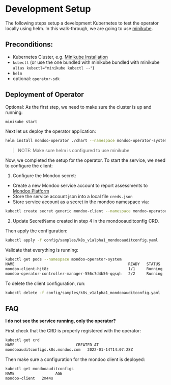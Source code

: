 # Development Setup

The following steps setup a development Kubernetes to test the operator locally using helm. In this walk-through, we are going to use [minikube](https://minikube.sigs.k8s.io/docs/).

## Preconditions:

- Kubernetes Cluster, e.g. [Minikube Installation](https://minikube.sigs.k8s.io/docs/start/)
- `kubectl` (or use the one bundled with minikube bundled with minikube `alias kubectl="minikube kubectl --"`)
- `helm`
- optional: `operator-sdk`

## Deployment of Operator

Optional: As the first step, we need to make sure the cluster is up and running:

```bash
minikube start
```

Next let us deploy the operator application:

```bash
helm install mondoo-operator ./chart --namespace mondoo-operator-system --create-namespace
```

> NOTE: Make sure helm is configured to use minikube

Now, we completed the setup for the operator. To start the service, we need to configure the client:

1. Configure the Mondoo secret:

- Create a new Mondoo service account to report assessments to [Mondoo Platform](https://mondoo.com/docs/platform/service_accounts)
- Store the service account json into a local file `creds.json`
- Store service account as a secret in the mondoo namespace via:

```bash
kubectl create secret generic mondoo-client --namespace mondoo-operator-system --from-file=config=creds.json
```

2. Update SecretName created in step 4 in the mondooauditconfig CRD.

Then apply the configuration:

```bash
kubectl apply -f config/samples/k8s_v1alpha1_mondooauditconfig.yaml
```

Validate that everything is running:

```bash
kubectl get pods --namespace mondoo-operator-system
NAME                                                  READY   STATUS    RESTARTS   AGE
mondoo-client-hjt8z                                   1/1     Running   0          16m
mondoo-operator-controller-manager-556c7d4b56-qqsqh   2/2     Running   0          88m
```

To delete the client configuration, run:

```bash
kubectl delete -f config/samples/k8s_v1alpha1_mondooauditconfig.yaml
```

## FAQ

**I do not see the service running, only the operator?**

First check that the CRD is properly registered with the operator:

```bash
kubectl get crd
NAME                           CREATED AT
mondooauditconfigs.k8s.mondoo.com   2022-01-14T14:07:28Z
```

Then make sure a configuration for the mondoo client is deployed:

```bash
kubectl get mondooauditconfigs
NAME                  AGE
mondoo-client   2m44s
```
